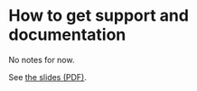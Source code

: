 # How to get support and documentation

No notes for now.

See [the slides (PDF)](https://462000265.lumidata.eu/1day-20240208/files/LUMI-1day-20240208-09-lumi-support.pdf).